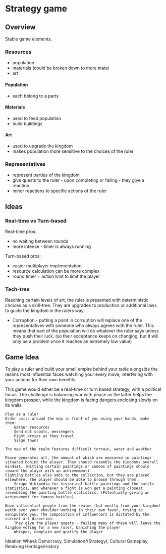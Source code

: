 # Strategy game

## Overview
Stable game elements.

### Resources
- population
- materials (could be broken down to more mats)
- art

#### Population
- each belong to a party

#### Materials
- used to feed population
- build buildings

#### Art
- used to upgrade the kingdom
- makes population more sensitive to the choices of the ruler

### Representatives
- represent parties of the kingdom
- give quests to the ruler - upon completing or failing - they give a reaction
- minor reactions to specific actions of the ruler

## Ideas

### Real-time vs Turn-based
Real-time pros:
- no waiting between rounds
- more intense - timer is always running

Turn-based pros:
- easier multiplayer implementation
- resource calculation can be more complex
- round timer + action limit to limit the player

### Tech-tree
Reaching certain levels of art, the ruler is presented with deterministic choices as a skill-tree. They are upgrades to production or additional laws to guide the kingdom in the rulers way.
- Corruption - putting a point in corruption will replace one of the representatives with someone who always agrees with the ruler. This means that part of the population will do whatever the ruler says unless they push their luck. (so their acceptance keeps on changing, but it will only be a problem once it reaches an extremely low value)

## Game Idea

To play a ruler and build your small empire behind your table alongside the realms most influential faces watching your every move, interfering with your actions for their own benefits.

This game would either be a real-time or turn based strategy, with a political focus. The challenge is balancing war with peace as the latter helps the kingdom prosper, while the kingdom is facing dangers enclosing slowly on its walls.

    Play as a ruler
    Order units around the map in front of you using your hands, make them:
        Gather resources
        Send out scouts, messengers
        Fight armies as they travel
        Siege towns 

    The map of the realm features difficult terrain, water and weather 

    Peace generates art, the amount of which are measured in paintings situated behind the player. They should resemble the kingdoms overall mindset. (Hitting certain paintings or combos of paintings should reward the player with an achievement)
    Fighting battles also adds to the collection, but they are placed elsewhere. The player should be able to browse through them.
        Scrape Wikipedia for historical battle paintings and the battle statistics, and whenever a fight is won get a painting closest resembling the painting battle statistics. (Potentially giving an achievement for famous battles) 

    Have influential people from the realms (but mostly from your kingdom) watch over your shoulder working in their own favor, trying to manipulate you. The composition of influencers is dictated by the current art direction.
        They give the player quests - failing many of these will leave the kingdom voting for a new ruler, banishing the player
        Whisper, complain and gratify the player

Ideation Wheel: Democracy, Simulation/(Strategy), Cultural Gameplay, Remixing Heritage/History
